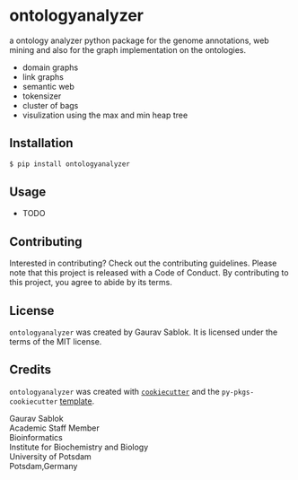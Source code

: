 # ontologyanalyzer

a ontology analyzer python package for the genome annotations, web mining and also for the graph implementation on the ontologies.
- domain graphs
- link graphs
- semantic web
- tokensizer
- cluster of bags
- visulization using the max and min heap tree

## Installation

```bash
$ pip install ontologyanalyzer
```

## Usage

- TODO

## Contributing

Interested in contributing? Check out the contributing guidelines. Please note that this project is released with a Code of Conduct. By contributing to this project, you agree to abide by its terms.

## License

`ontologyanalyzer` was created by Gaurav Sablok. It is licensed under the terms of the MIT license.

## Credits

`ontologyanalyzer` was created with [`cookiecutter`](https://cookiecutter.readthedocs.io/en/latest/) and the `py-pkgs-cookiecutter` [template](https://github.com/py-pkgs/py-pkgs-cookiecutter).

Gaurav Sablok \
Academic Staff Member \
Bioinformatics \
Institute for Biochemistry and Biology \
University of Potsdam \
Potsdam,Germany
